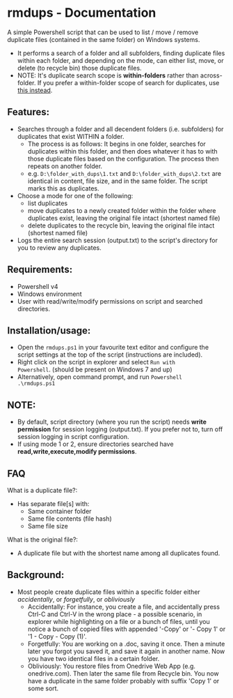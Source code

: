 # rmdups - Documentation
A simple Powershell script that can be used to list / move / remove duplicate files (contained in the same folder) on Windows systems. 
- It performs a search of a folder and all subfolders, finding duplicate files within each folder, and depending on the mode, can either list, move, or delete (to recycle bin) those duplicate files.
- NOTE: It's duplicate search scope is <b>within-folders</b> rather than across-folder. If you prefer a within-folder scope of search for duplicates, use <a href="https://github.com/theohbrothers/rmdups-across-folders">this instead</a>.

## Features:
- Searches through a folder and all decendent folders (i.e. subfolders) for duplicates that exist WITHIN a folder. 
	- The process is as follows: It begins in one folder, searches for duplicates within this folder, and then does whatever it has to with those duplicate files based on the configuration. The process then repeats on another folder.
	- e.g. <code>D:\folder_with_dups\1.txt</code> and <code>D:\folder_with_dups\2.txt</code> are identical in content, file size, and in the same folder. The script marks this as duplicates.
- Choose a mode for one of the following:
	- list duplicates 
	- move duplicates to a newly created folder within the folder where duplicates exist, leaving the original file intact (shortest named file)
	- delete duplicates to the recycle bin, leaving the original file intact (shortest named file)
- Logs the entire search session (output.txt) to the script's directory for you to review any duplicates. 

## Requirements:
- Powershell v4
- Windows environment
- User with read/write/modify permissions on script and searched directories.

## Installation/usage:
- Open the <code>rmdups.ps1</code> in your favourite text editor and configure the script settings at the top of the script (instructions are included).
- Right click on the script in explorer and select <code>Run with Powershell</code>. (should be present on Windows 7 and up)
- Alternatively, open command prompt, and run <code>Powershell .\rmdups.ps1</code>

## NOTE:
- By default, script directory (where you run the script) needs <b>write permission</b> for session logging (output.txt). If you prefer not to, turn off session logging in script configuration.
- If using mode 1 or 2, ensure directories searched have <b>read,write,execute,modify permissions</b>.

## FAQ
What is a duplicate file?:
- Has separate file[s] with:
	- Same container folder
	- Same file contents (file hash)
	- Same file size
	
What is the original file?:
- A duplicate file but with the shortest name among all duplicates found.

## Background:
- Most people create duplicate files within a specific folder either <i>accidentally</i>, or <i>forgetfully</i>, or <i>obliviously</i>
	- Accidentally: For instance, you create a file, and accidentally press Ctrl-C and Ctrl-V in the wrong place - a possible scenario, in explorer while highlighting on a file or a bunch of files, until you notice a bunch of copied files with appended '-Copy' or '- Copy 1' or '1 - Copy - Copy (1)'.
	- Forgetfully: You are working on a .doc, saving it once. Then a minute later you forgot you saved it, and save it again in another name. Now you have two identical files in a certain folder.
	- Obliviously: You restore files from Onedrive Web App (e.g. onedrive.com). Then later the same file from Recycle bin. You now have a duplicate in the same folder probably with suffix 'Copy 1' or some sort.


